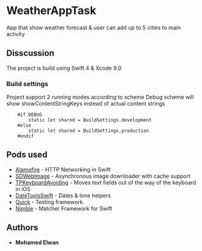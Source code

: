# WeatherAppTask
App that show weather forecast & user can add up to 5 cities to main activity

## Disscussion

The project is build using Swift 4 & Xcode 9.0

### Build settings

Project support 2 running modes according to scheme 
Debug scheme will show showContentStringKeys instead of actual content strings

```
    #if DEBUG
        static let shared = BuildSettings.development
    #else
        static let shared = BuildSettings.production
    #endif
```

## Pods used

* [Alamofire](https://github.com/Alamofire/Alamofire) - HTTP Networking in Swift
* [SDWebImage](https://github.com/rs/SDWebImage) - Asynchronous image downloader with cache support
* [TPKeyboardAvoiding](https://github.com/michaeltyson/TPKeyboardAvoiding) - Moves text fields out of the way of the keyboard in iOS
* [DateToolsSwift](https://github.com/MatthewYork/DateTools) - Dates & time helpers
* [Quick](https://github.com/Quick/Quick) - Testing framework.
* [Nimble](https://github.com/Quick/Nimble) - Matcher Framework for Swift 


## Authors

* **Mohamed Elwan** 
